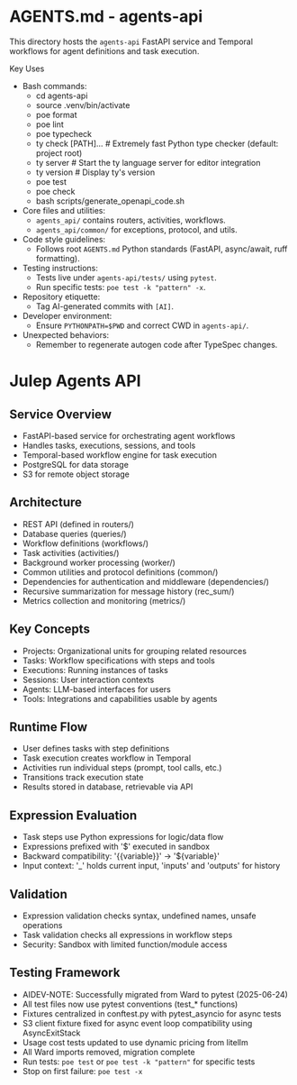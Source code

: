 # AGENTS.md - agents-api

This directory hosts the `agents-api` FastAPI service and Temporal workflows for agent definitions and task execution.

Key Uses
- Bash commands:
  - cd agents-api
  - source .venv/bin/activate
  - poe format
  - poe lint
  - poe typecheck
  - ty check [PATH]…           # Extremely fast Python type checker (default: project root)
  - ty server                  # Start the ty language server for editor integration
  - ty version                 # Display ty's version
  - poe test
  - poe check
  - bash scripts/generate_openapi_code.sh
- Core files and utilities:
  - `agents_api/` contains routers, activities, workflows.
  - `agents_api/common/` for exceptions, protocol, and utils.
- Code style guidelines:
  - Follows root `AGENTS.md` Python standards (FastAPI, async/await, ruff formatting).
- Testing instructions:
  - Tests live under `agents-api/tests/` using `pytest`.
  - Run specific tests: `poe test -k "pattern" -x`.
- Repository etiquette:
  - Tag AI-generated commits with `[AI]`.
- Developer environment:
  - Ensure `PYTHONPATH=$PWD` and correct CWD in `agents-api/`.
- Unexpected behaviors:
  - Remember to regenerate autogen code after TypeSpec changes.

# Julep Agents API

## Service Overview
- FastAPI-based service for orchestrating agent workflows 
- Handles tasks, executions, sessions, and tools
- Temporal-based workflow engine for task execution
- PostgreSQL for data storage
- S3 for remote object storage

## Architecture
- REST API (defined in routers/)
- Database queries (queries/)
- Workflow definitions (workflows/)
- Task activities (activities/)
- Background worker processing (worker/)
- Common utilities and protocol definitions (common/)
- Dependencies for authentication and middleware (dependencies/)
- Recursive summarization for message history (rec_sum/)
- Metrics collection and monitoring (metrics/)

## Key Concepts
- Projects: Organizational units for grouping related resources
- Tasks: Workflow specifications with steps and tools
- Executions: Running instances of tasks
- Sessions: User interaction contexts
- Agents: LLM-based interfaces for users
- Tools: Integrations and capabilities usable by agents

## Runtime Flow
- User defines tasks with step definitions
- Task execution creates workflow in Temporal
- Activities run individual steps (prompt, tool calls, etc.)
- Transitions track execution state
- Results stored in database, retrievable via API

## Expression Evaluation
- Task steps use Python expressions for logic/data flow
- Expressions prefixed with '$' executed in sandbox
- Backward compatibility: '{{variable}}' → '${variable}'
- Input context: '_' holds current input, 'inputs' and 'outputs' for history

## Validation
- Expression validation checks syntax, undefined names, unsafe operations
- Task validation checks all expressions in workflow steps
- Security: Sandbox with limited function/module access

## Testing Framework
- AIDEV-NOTE: Successfully migrated from Ward to pytest (2025-06-24)
- All test files now use pytest conventions (test_* functions)
- Fixtures centralized in conftest.py with pytest_asyncio for async tests
- S3 client fixture fixed for async event loop compatibility using AsyncExitStack
- Usage cost tests updated to use dynamic pricing from litellm
- All Ward imports removed, migration complete
- Run tests: `poe test` or `poe test -k "pattern"` for specific tests
- Stop on first failure: `poe test -x`
